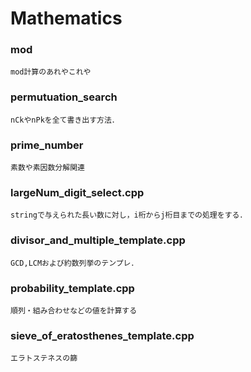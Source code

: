 # Mathematics

### mod<br>
    mod計算のあれやこれや
### permutuation_search<br>
    nCkやnPkを全て書き出す方法．
### prime_number<br>
    素数や素因数分解関連
### largeNum_digit_select.cpp<br>
    stringで与えられた長い数に対し，i桁からj桁目までの処理をする．
### divisor_and_multiple_template.cpp<br>
    GCD,LCMおよび約数列挙のテンプレ．
### probability_template.cpp<br>
    順列・組み合わせなどの値を計算する
### sieve_of_eratosthenes_template.cpp<br>
    エラトステネスの篩
